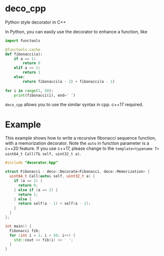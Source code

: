 # deco_cpp
Python style decorator in C++

In Python, you can easily use the decorator to enhance a function, like
```python
import functools

@functools.cache
def fibonacci(a):
    if a == 1:
        return 0
    elif a == 2:
        return 1
    else:
        return fibonacci(a - 2) + fibonacci(a - 1)
    
for i in range(1, 50):
    print(fibonacci(i), end=' ')
```
`deco_cpp` allows you to use the similar syntax in cpp.
c++17 required.

# Example

This example shows how to write a recursive fibonacci sequence function, with a memorization decorator. Note the `auto` in function parameter is a c++20 feature. If you use c++17, please change to the `template<typename T> uint64_t Call(T& self, uint32_t a)`.
```c++
#include "decorator.hpp"

struct Fibonacci : deco::Decorate<Fibonacci, deco::Memorization> {
  uint64_t Call(auto& self, uint32_t a) {
    if (a == 1) {
      return 0;
    } else if (a == 2) {
      return 1;
    } else {
      return self(a - 1) + self(a - 2);
    }
  }
};

int main() {
  Fibonacci fib;
  for (int i = 1; i < 50; i++) {
    std::cout << fib(i) << ' ';
  }
}
```

